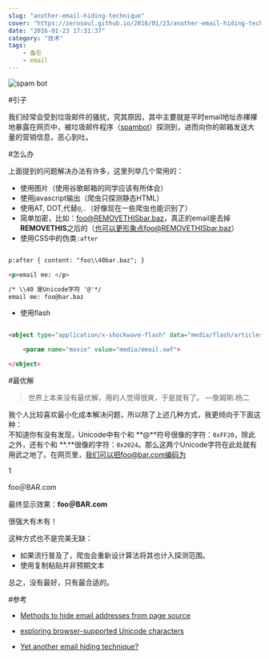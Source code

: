 ```yaml
---
slug: "another-email-hiding-technique"
cover: "https://zerosoul.github.io/2016/01/23/another-email-hiding-technique/spambot.jpg"
date: "2016-01-23 17:31:37"
category: "技术"
tags:
    - 备忘
    - email
---
```

![spam bot](https://zerosoul.github.io/2016/01/23/another-email-hiding-technique/spambot.jpg)

#引子

我们经常会受到垃圾邮件的骚扰，究其原因，其中主要就是平时email地址赤裸裸地暴露在网页中，被垃圾邮件程序（[spambot](https://en.wikipedia.org/wiki/Spambot)）探测到，进而向你的邮箱发送大量的营销信息，恶心到吐。

#怎么办

上面提到的问题解决办法有许多，这里列举几个常用的：

-   使用图片（使用谷歌邮箱的同学应该有所体会）
-   使用javascript输出（爬虫只探测静态HTML）
-   使用AT, DOT,代替`@`,`.`（好像现在一些爬虫也能识别了）
-   简单加密，比如：foo@REMOVETHISbar.baz，真正的email是去掉 **REMOVETHIS**之后的（也可以更形象点foo@REMOVETHISbar.baz）
-   使用CSS中的伪类`:after`

``` html

p:after { content: "foo\\40bar.baz"; }

<p>email me: </p>

/* \\40 是Unicode字符 '@'*/
email me: foo@bar.baz

```
-   使用flash

``` html

<object type="application/x-shockwave-flash" data="media/flash/articles/email.swf" codebase="http://fpdownload.macromedia.com/pub/shockwave/cabs/flash/swflash.cab#version=6,0,0,0">

    <param name="movie" value="media/email.swf">

</object>
```
#最优解

> 世界上本来没有最优解，用的人觉得很爽，于是就有了。 —詹姆斯.杨二

我个人比较喜欢最小化成本解决问题，所以除了上述几种方式，我更倾向于下面这种：  
不知道你有没有发现，Unicode中有个和 **@**符号很像的字符：`0xFF20`，除此之外，还有个和 **.**很像的字符：`0x2024`。那么这两个Unicode字符在此处就有用武之地了。在网页里，我们可以把foo@bar.com编码为  

1

foo&#xFF20;BAR&#X2024;com

最终显示效果：**foo＠BAR․com**

很强大有木有！

这种方式也不是完美无缺：

-   如果流行普及了，爬虫会重新设计算法将其也计入探测范围。
-   使用复制粘贴并非预期文本

总之，没有最好，只有最合适的。

#参考

-   [Methods to hide email addresses from page source](http://www.csarven.ca/hiding-email-addresses)
    
-   [exploring browser-supported Unicode characters](http://lea.verou.me/2009/11/exploring-browser-supported-unicode-characters-and-a-tweet-shortening-experiment/)
    
-   [Yet another email hiding technique?](http://lea.verou.me/2009/11/yet-another-email-hiding-technique/)